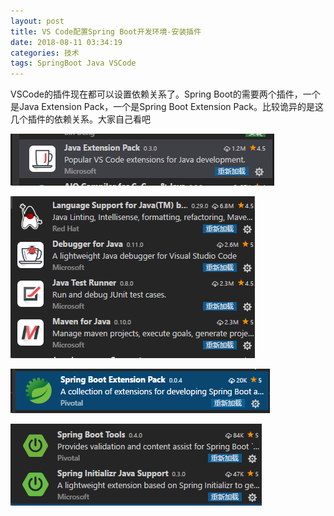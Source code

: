 ```yaml
---
layout: post
title: VS Code配置Spring Boot开发环境-安装插件
date: 2018-08-11 03:34:19
categories: 技术
tags: SpringBoot Java VSCode
---
```


VSCode的插件现在都可以设置依赖关系了。Spring Boot的需要两个插件，一个是Java Extension Pack，一个是Spring Boot Extension Pack。比较诡异的是这几个插件的依赖关系。大家自己看吧

![](/images/2018/08/image.png)

![](/images/2018/08/image-1.png)

![](/images/2018/08/image-2.png)

![](/images/2018/08/image-3.png)
